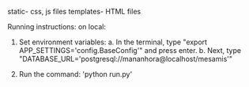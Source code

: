 static- css, js files
templates- HTML files


Running instructions:
on local:
1. Set environment variables:
    a. In the terminal, type "export APP_SETTINGS='config.BaseConfig'" and press enter.
    b. Next, type "DATABASE_URL='postgresql://mananhora@localhost/mesamis'"

2. Run the command: 'python run.py'
